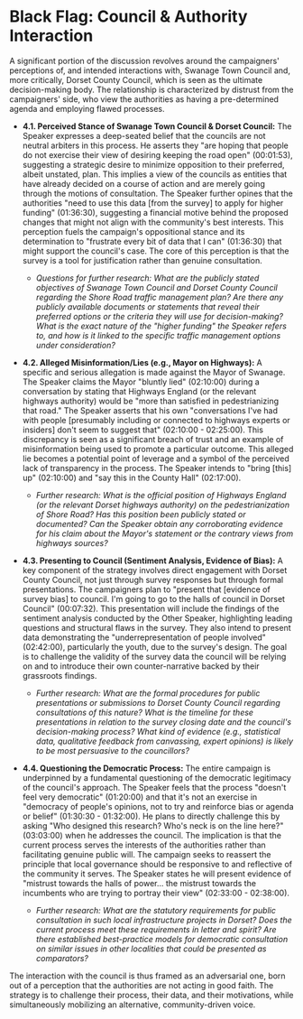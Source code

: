 # Black Flag: Council & Authority Interaction

A significant portion of the discussion revolves around the campaigners' perceptions of, and intended interactions with, Swanage Town Council and, more critically, Dorset County Council, which is seen as the ultimate decision-making body. The relationship is characterized by distrust from the campaigners' side, who view the authorities as having a pre-determined agenda and employing flawed processes.

*   **4.1. Perceived Stance of Swanage Town Council & Dorset Council:**
    The Speaker expresses a deep-seated belief that the councils are not neutral arbiters in this process. He asserts they "are hoping that people do not exercise their view of desiring keeping the road open" (00:01:53), suggesting a strategic desire to minimize opposition to their preferred, albeit unstated, plan. This implies a view of the councils as entities that have already decided on a course of action and are merely going through the motions of consultation. The Speaker further opines that the authorities "need to use this data [from the survey] to apply for higher funding" (01:36:30), suggesting a financial motive behind the proposed changes that might not align with the community's best interests. This perception fuels the campaign's oppositional stance and its determination to "frustrate every bit of data that I can" (01:36:30) that might support the council's case. The core of this perception is that the survey is a tool for justification rather than genuine consultation.
    *   *Questions for further research: What are the publicly stated objectives of Swanage Town Council and Dorset County Council regarding the Shore Road traffic management plan? Are there any publicly available documents or statements that reveal their preferred options or the criteria they will use for decision-making? What is the exact nature of the "higher funding" the Speaker refers to, and how is it linked to the specific traffic management options under consideration?*

*   **4.2. Alleged Misinformation/Lies (e.g., Mayor on Highways):**
    A specific and serious allegation is made against the Mayor of Swanage. The Speaker claims the Mayor "bluntly lied" (02:10:00) during a conversation by stating that Highways England (or the relevant highways authority) would be "more than satisfied in pedestrianizing that road." The Speaker asserts that his own "conversations I've had with people [presumably including or connected to highways experts or insiders] don't seem to suggest that" (02:10:00 - 02:25:00). This discrepancy is seen as a significant breach of trust and an example of misinformation being used to promote a particular outcome. This alleged lie becomes a potential point of leverage and a symbol of the perceived lack of transparency in the process. The Speaker intends to "bring [this] up" (02:10:00) and "say this in the County Hall" (02:17:00).
    *   *Further research: What is the official position of Highways England (or the relevant Dorset highways authority) on the pedestrianization of Shore Road? Has this position been publicly stated or documented? Can the Speaker obtain any corroborating evidence for his claim about the Mayor's statement or the contrary views from highways sources?*

*   **4.3. Presenting to Council (Sentiment Analysis, Evidence of Bias):**
    A key component of the strategy involves direct engagement with Dorset County Council, not just through survey responses but through formal presentations. The campaigners plan to "present that [evidence of survey bias] to council. I'm going to go to the halls of council in Dorset Council" (00:07:32). This presentation will include the findings of the sentiment analysis conducted by the Other Speaker, highlighting leading questions and structural flaws in the survey. They also intend to present data demonstrating the "underrepresentation of people involved" (02:42:00), particularly the youth, due to the survey's design. The goal is to challenge the validity of the survey data the council will be relying on and to introduce their own counter-narrative backed by their grassroots findings.
    *   *Further research: What are the formal procedures for public presentations or submissions to Dorset County Council regarding consultations of this nature? What is the timeline for these presentations in relation to the survey closing date and the council's decision-making process? What kind of evidence (e.g., statistical data, qualitative feedback from canvassing, expert opinions) is likely to be most persuasive to the councillors?*

*   **4.4. Questioning the Democratic Process:**
    The entire campaign is underpinned by a fundamental questioning of the democratic legitimacy of the council's approach. The Speaker feels that the process "doesn't feel very democratic" (01:20:00) and that it's not an exercise in "democracy of people's opinions, not to try and reinforce bias or agenda or belief" (01:30:30 - 01:32:00). He plans to directly challenge this by asking "Who designed this research? Who's neck is on the line here?" (03:03:00) when he addresses the council. The implication is that the current process serves the interests of the authorities rather than facilitating genuine public will. The campaign seeks to reassert the principle that local governance should be responsive to and reflective of the community it serves. The Speaker states he will present evidence of "mistrust towards the halls of power... the mistrust towards the incumbents who are trying to portray their view" (02:33:00 - 02:38:00).
    *   *Further research: What are the statutory requirements for public consultation in such local infrastructure projects in Dorset? Does the current process meet these requirements in letter and spirit? Are there established best-practice models for democratic consultation on similar issues in other localities that could be presented as comparators?*

The interaction with the council is thus framed as an adversarial one, born out of a perception that the authorities are not acting in good faith. The strategy is to challenge their process, their data, and their motivations, while simultaneously mobilizing an alternative, community-driven voice.